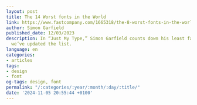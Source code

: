 ```yaml
---
layout: post
title: The 14 Worst fonts in the World
link: https://www.fastcompany.com/1665318/the-8-worst-fonts-in-the-world
author: Simon Garfield
published_date: 12/03/2023
description: In “Just My Type,” Simon Garfield counts down his least favorite typefaces—and
  we’ve updated the list.
language: en
categories:
- articles
tags:
- design
- font
og-tags: design, font
permalink: "/:categories/:year/:month/:day/:title/"
date: '2024-11-05 20:55:44 +0100'
---
```

